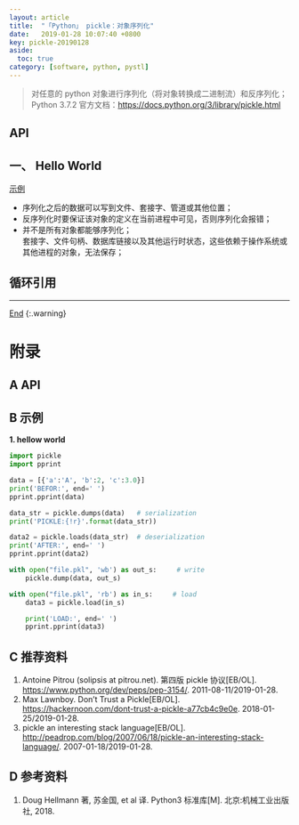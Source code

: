 ```yaml
---
layout: article
title:  "「Python」 pickle：对象序列化"
date:   2019-01-28 10:07:40 +0800
key: pickle-20190128
aside:
  toc: true
category: [software, python, pystl]
---
```

<span id='head'></span>  

> 对任意的 python 对象进行序列化（将对象转换成二进制流）和反序列化；  
Python 3.7.2 官方文档：<https://docs.python.org/3/library/pickle.html>    

## API

## 一、 Hello World
[示例](#hellow_world)  
- 序列化之后的数据可以写到文件、套接字、管道或其他位置；   
- 反序列化时要保证该对象的定义在当前进程中可见，否则序列化会报错；     
- 并不是所有对象都能够序列化；  
套接字、文件句柄、数据库链接以及其他运行时状态，这些依赖于操作系统或其他进程的对象，无法保存；

## 循环引用


-------------------  
[End](#head)
{:.warning}  



# 附录
## A API


## B 示例
<span id="hellow_world">**1. hellow world**</span>  


```python
import pickle
import pprint

data = [{'a':'A', 'b':2, 'c':3.0}]
print('BEFOR:', end=' ')
pprint.pprint(data)

data_str = pickle.dumps(data)   # serialization
print('PICKLE:{!r}'.format(data_str))

data2 = pickle.loads(data_str)  # deserialization
print('AFTER:', end=' ')
pprint.pprint(data2)

with open("file.pkl", 'wb') as out_s:     # write
    pickle.dump(data, out_s)

with open("file.pkl", 'rb') as in_s:     # load
    data3 = pickle.load(in_s)

    print('LOAD:', end=' ')
    pprint.pprint(data3)
```

## C 推荐资料
1. Antoine Pitrou (solipsis at pitrou.net). 第四版 pickle 协议[EB/OL]. <https://www.python.org/dev/peps/pep-3154/>. 2011-08-11/2019-01-28.   
2. Max Lawnboy. Don’t Trust a Pickle[EB/OL]. <https://hackernoon.com/dont-trust-a-pickle-a77cb4c9e0e>. 2018-01-25/2019-01-28.  
3. pickle an interesting stack language[EB/OL]. <http://peadrop.com/blog/2007/06/18/pickle-an-interesting-stack-language/>. 2007-01-18/2019-01-28.  

## D 参考资料
1. Doug Hellmann 著, 苏金国, et al 译. Python3 标准库[M]. 北京:机械工业出版社, 2018.  

